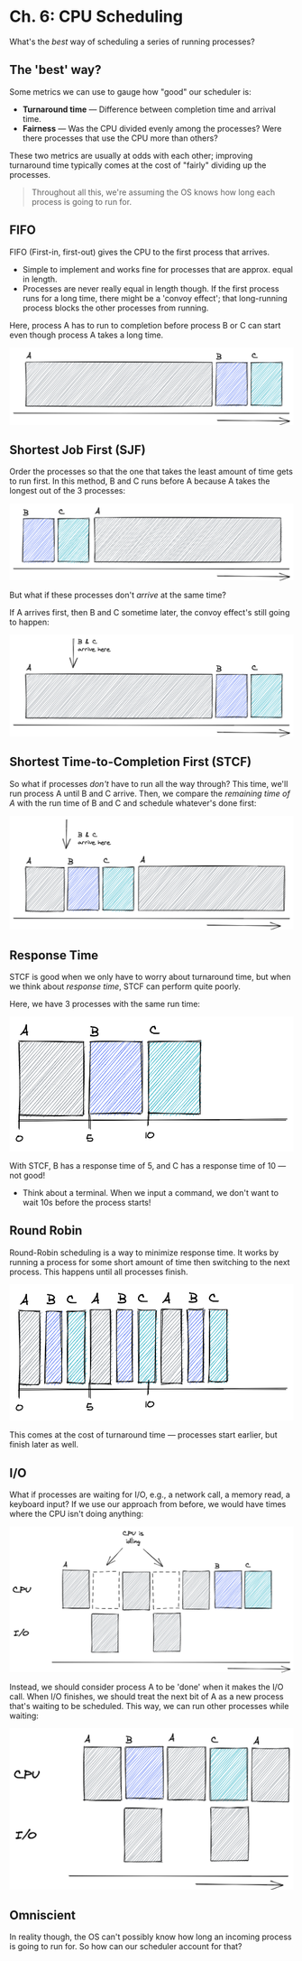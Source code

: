 # Ch. 6: CPU Scheduling

What's the _best_ way of scheduling a series of running processes?

## The 'best' way?

Some metrics we can use to gauge how "good" our scheduler is:

- **Turnaround time** — Difference between completion time and arrival time.
- **Fairness** — Was the CPU divided evenly among the processes? Were there processes that use the CPU more than others?

These two metrics are usually at odds with each other; improving turnaround time typically comes at the cost of "fairly" dividing up the processes.

> Throughout all this, we're assuming the OS knows how long each process is going to run for.

## FIFO

FIFO (First-in, first-out) gives the CPU to the first process that arrives.

- Simple to implement and works fine for processes that are approx. equal in length.
- Processes are never really equal in length though. If the first process runs for a long time, there might be a 'convoy effect'; that long-running process blocks the other processes from running.

Here, process A has to run to completion before process B or C can start even though process A takes a long time.

![](visuals/ConvoyEffect.png)

## Shortest Job First (SJF)

Order the processes so that the one that takes the least amount of time gets to run first. In this method, B and C runs before A because A takes the longest out of the 3 processes:

![](visuals/SJF.png)

But what if these processes don't _arrive_ at the same time?

If A arrives first, then B and C sometime later, the convoy effect's still going to happen:

![](visuals/SJF_Late.png)

## Shortest Time-to-Completion First (STCF)

So what if processes _don't_ have to run all the way through? This time, we'll run process A until B and C arrive. Then, we compare the _remaining time of A_ with the run time of B and C and schedule whatever's done first:

![](visuals/STCF.png)

## Response Time

STCF is good when we only have to worry about turnaround time, but when we think about _response time_, STCF can perform quite poorly.

Here, we have 3 processes with the same run time:

![](visuals/ResponseTime.png)

With STCF, B has a response time of 5, and C has a response time of 10 — not good!

- Think about a terminal. When we input a command, we don't want to wait 10s before the process starts!

## Round Robin

Round-Robin scheduling is a way to minimize response time. It works by running a process for some short amount of time then switching to the next process. This happens until all processes finish.

![](visuals/RoundRobin.png)

This comes at the cost of turnaround time — processes start earlier, but finish later as well.

## I/O

What if processes are waiting for I/O, e.g., a network call, a memory read, a keyboard input? If we use our approach from before, we would have times where the CPU isn't doing anything:

![](visuals/IO.png)

Instead, we should consider process A to be 'done' when it makes the I/O call. When I/O finishes, we should treat the next bit of A as a new process that's waiting to be scheduled. This way, we can run other processes while waiting:

![](visuals/IO_Intertwined.png)

## Omniscient

In reality though, the OS can't possibly know how long an incoming process is going to run for. So how can our scheduler account for that?
